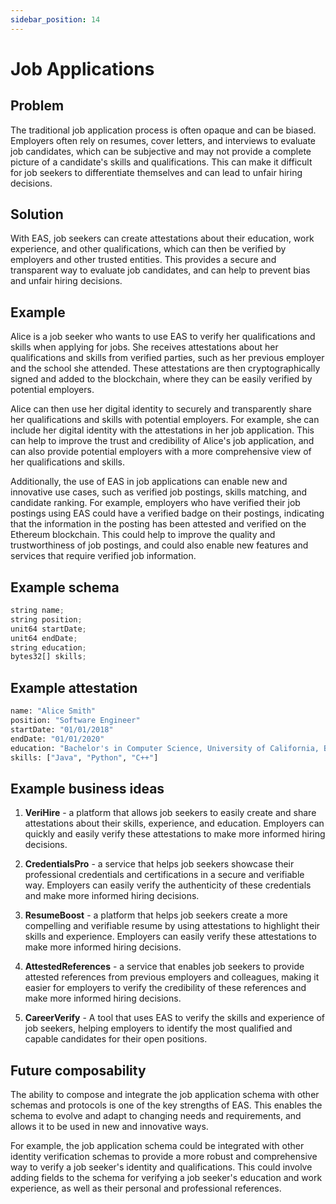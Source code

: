 ```yaml
---
sidebar_position: 14
---
```

# Job Applications

## Problem
The traditional job application process is often opaque and can be biased. Employers often rely on resumes, cover letters, and interviews to evaluate job candidates, which can be subjective and may not provide a complete picture of a candidate's skills and qualifications. This can make it difficult for job seekers to differentiate themselves and can lead to unfair hiring decisions.

## Solution
With EAS, job seekers can create attestations about their education, work experience, and other qualifications, which can then be verified by employers and other trusted entities. This provides a secure and transparent way to evaluate job candidates, and can help to prevent bias and unfair hiring decisions.

## Example
Alice is a job seeker who wants to use EAS to verify her qualifications and skills when applying for jobs. She receives attestations about her qualifications and skills from verified parties, such as her previous employer and the school she attended. These attestations are then cryptographically signed and added to the blockchain, where they can be easily verified by potential employers.

Alice can then use her digital identity to securely and transparently share her qualifications and skills with potential employers. For example, she can include her digital identity with the attestations in her job application. This can help to improve the trust and credibility of Alice's job application, and can also provide potential employers with a more comprehensive view of her qualifications and skills.

Additionally, the use of EAS in job applications can enable new and innovative use cases, such as verified job postings, skills matching, and candidate ranking. For example, employers who have verified their job postings using EAS could have a verified badge on their postings, indicating that the information in the posting has been attested and verified on the Ethereum blockchain. This could help to improve the quality and trustworthiness of job postings, and could also enable new features and services that require verified job information.

## Example schema
``` jsx
string name;
string position;
unit64 startDate;
unit64 endDate;
string education;
bytes32[] skills;
```


## Example attestation
```bash
name: "Alice Smith"
position: "Software Engineer"
startDate: "01/01/2018"
endDate: "01/01/2020"
education: "Bachelor's in Computer Science, University of California, Berkeley"
skills: ["Java", "Python", "C++"]

```
## Example business ideas
1. **VeriHire** - a platform that allows job seekers to easily create and share attestations about their skills, experience, and education. Employers can quickly and easily verify these attestations to make more informed hiring decisions.

2. **CredentialsPro** - a service that helps job seekers showcase their professional credentials and certifications in a secure and verifiable way. Employers can easily verify the authenticity of these credentials and make more informed hiring decisions.

3. **ResumeBoost** - a platform that helps job seekers create a more compelling and verifiable resume by using attestations to highlight their skills and experience. Employers can easily verify these attestations to make more informed hiring decisions.

4. **AttestedReferences** - a service that enables job seekers to provide attested references from previous employers and colleagues, making it easier for employers to verify the credibility of these references and make more informed hiring decisions.

5. **CareerVerify** - A tool that uses EAS to verify the skills and experience of job seekers, helping employers to identify the most qualified and capable candidates for their open positions.

## Future composability
The ability to compose and integrate the job application schema with other schemas and protocols is one of the key strengths of EAS. This enables the schema to evolve and adapt to changing needs and requirements, and allows it to be used in new and innovative ways.

For example, the job application schema could be integrated with other identity verification schemas to provide a more robust and comprehensive way to verify a job seeker's identity and qualifications. This could involve adding fields to the schema for verifying a job seeker's education and work experience, as well as their personal and professional references.

